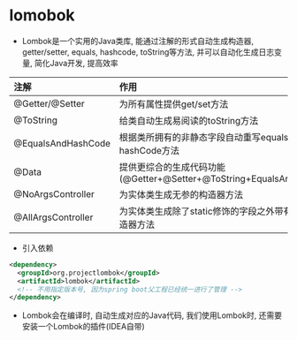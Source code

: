 # lomobok

- Lombok是一个实用的Java类库, 能通过注解的形式自动生成构造器, getter/setter, equals, hashcode, toString等方法, 并可以自动化生成日志变量, 简化Java开发, 提高效率

|注解|作用|
|:--|:--|
|@Getter/@Setter|为所有属性提供get/set方法|
|@ToString|给类自动生成易阅读的toString方法|
|@EqualsAndHashCode|根据类所拥有的非静态字段自动重写equals方法和hashCode方法|
|@Data|提供更综合的生成代码功能(@Getter+@Setter+@ToString+EqualsAndHashCode)|
|@NoArgsController|为实体类生成无参的构造器方法|
|@AllArgsController|为实体类生成除了static修饰的字段之外带有各参数的构造器方法|

- 引入依赖

```xml
<dependency>
  <groupId>org.projectlombok</groupId>
  <artifactId>lombok</artifactId>
  <!-- 不用指定版本号, 因为spring boot父工程已经统一进行了管理 -->
</dependency>
```

- Lombok会在编译时, 自动生成对应的Java代码, 我们使用Lombok时, 还需要安装一个Lombok的插件(IDEA自带)
